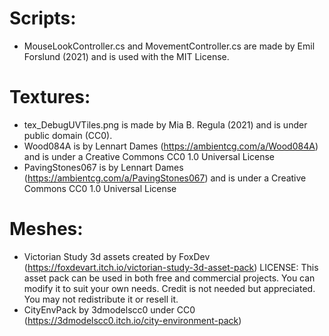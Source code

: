 # Scripts:
- MouseLookController.cs and MovementController.cs are made by Emil Forslund (2021) and is used with the MIT License.

# Textures:
- tex_DebugUVTiles.png is made by Mia B. Regula (2021) and is under public domain (CC0).
- Wood084A is by Lennart Dames (https://ambientcg.com/a/Wood084A) and is under a Creative Commons CC0 1.0 Universal License
- PavingStones067 is by Lennart Dames (https://ambientcg.com/a/PavingStones067) and is under a Creative Commons CC0 1.0 Universal License

# Meshes:
- Victorian Study 3d assets created by FoxDev (https://foxdevart.itch.io/victorian-study-3d-asset-pack) LICENSE: This asset pack can be used in both free and commercial projects. You can modify it to suit your own needs. Credit is not needed but appreciated.  You may not redistribute it or resell it. 
- CityEnvPack by 3dmodelscc0 under CC0 (https://3dmodelscc0.itch.io/city-environment-pack)